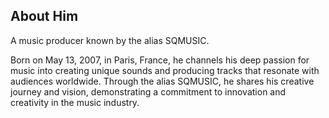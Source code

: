 ## About Him

A music producer known by the alias SQMUSIC.

Born on May 13, 2007, in Paris, France, he channels his deep passion for music into creating unique sounds and producing tracks that resonate with audiences worldwide. Through the alias SQMUSIC, he shares his creative journey and vision, demonstrating a commitment to innovation and creativity in the music industry.
